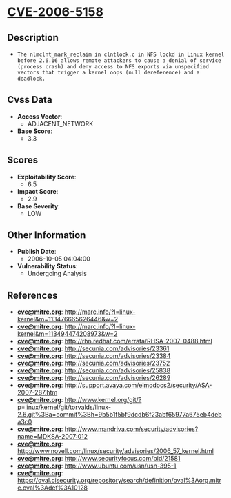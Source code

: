 
# [CVE-2006-5158](https://cve.mitre.org/cgi-bin/cvename.cgi?name=CVE-2006-5158)

## Description

- `The nlmclnt_mark_reclaim in clntlock.c in NFS lockd in Linux kernel before 2.6.16 allows remote attackers to cause a denial of service (process crash) and deny access to NFS exports via unspecified vectors that trigger a kernel oops (null dereference) and a deadlock.`

## Cvss Data

- **Access Vector**:
  - ADJACENT_NETWORK
- **Base Score**:
  - 3.3

## Scores

- **Exploitability Score**:
  - 6.5
- **Impact Score**:
  - 2.9
- **Base Severity**:
  - LOW

## Other Information

- **Publish Date**:
  - 2006-10-05 04:04:00
- **Vulnerability Status**:
  - Undergoing Analysis

## References

- **cve@mitre.org**: http://marc.info/?l=linux-kernel&m=113476665626446&w=2
- **cve@mitre.org**: http://marc.info/?l=linux-kernel&m=113494474208973&w=2
- **cve@mitre.org**: http://rhn.redhat.com/errata/RHSA-2007-0488.html
- **cve@mitre.org**: http://secunia.com/advisories/23361
- **cve@mitre.org**: http://secunia.com/advisories/23384
- **cve@mitre.org**: http://secunia.com/advisories/23752
- **cve@mitre.org**: http://secunia.com/advisories/25838
- **cve@mitre.org**: http://secunia.com/advisories/26289
- **cve@mitre.org**: http://support.avaya.com/elmodocs2/security/ASA-2007-287.htm
- **cve@mitre.org**: http://www.kernel.org/git/?p=linux/kernel/git/torvalds/linux-2.6.git%3Ba=commit%3Bh=9b5b1f5bf9dcdb6f23abf65977a675eb4deba3c0
- **cve@mitre.org**: http://www.mandriva.com/security/advisories?name=MDKSA-2007:012
- **cve@mitre.org**: http://www.novell.com/linux/security/advisories/2006_57_kernel.html
- **cve@mitre.org**: http://www.securityfocus.com/bid/21581
- **cve@mitre.org**: http://www.ubuntu.com/usn/usn-395-1
- **cve@mitre.org**: https://oval.cisecurity.org/repository/search/definition/oval%3Aorg.mitre.oval%3Adef%3A10128
